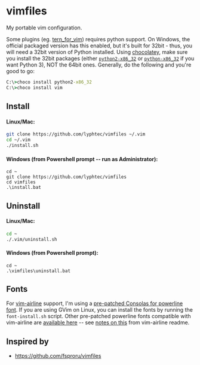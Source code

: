 # vimfiles

My portable vim configuration.

Some plugins (eg. [tern_for_vim](https://github.com/marijnh/tern_for_vim)) requires python support. On Windows, the official packaged version has this enabled, but it's built for 32bit - thus, you will need a 32bit version of Python installed. Using [chocolatey](https://chocolatey.org/), make sure you install the 32bit packages (either [`python2-x86_32`](https://chocolatey.org/packages/python2-x86_32/2.7.9) or [`python-x86_32`](https://chocolatey.org/packages/python-x86_32) if you want Python 3), NOT the 64bit ones. Generally, do the following and you're good to go:

```bat
C:\>choco install python2-x86_32
C:\>choco install vim
```


## Install

#### Linux/Mac:

```bash
git clone https://github.com/lyphtec/vimfiles ~/.vim
cd ~/.vim
./install.sh
```

#### Windows (from Powershell prompt -- run as Administrator):

```
cd ~
git clone https://github.com/lyphtec/vimfiles
cd vimfiles
.\install.bat
```


## Uninstall

#### Linux/Mac:

```bash
cd ~
./.vim/uninstall.sh
```

#### Windows (from Powershell prompt):

```
cd ~
.\vimfiles\uninstall.bat
```


## Fonts

For [vim-airline](https://github.com/bling/vim-airline) support, I'm using a [pre-patched Consolas for powerline font](https://github.com/runsisi/consolas-font-for-powerline). If you are using GVim on Linux, you can install the fonts by running the `font-install.sh` script. Other pre-patched powerline fonts compatible with vim-airline are [available here](https://github.com/powerline/fonts) -- see [notes on this](https://github.com/bling/vim-airline#integrating-with-powerline-fonts) from vim-airline readme.

## Inspired by
 - https://github.com/fsproru/vimfiles
